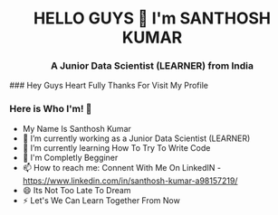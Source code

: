<h1 align="center">HELLO GUYS 👋 I'm SANTHOSH KUMAR </h1>
<h3 align="center">A Junior Data Scientist (LEARNER) from India </h3>
### Hey Guys Heart Fully Thanks For Visit My Profile

### Here is Who I'm! 👋

- My Name Is Santhosh Kumar
- 🔭 I’m currently working as a Junior Data Scientist (LEARNER)
- 🌱 I’m currently learning How To Try To Write Code
- 💬 I'm Completly Begginer
- 📫 How to reach me: Connent With Me On LinkedIN - https://www.linkedin.com/in/santhosh-kumar-a98157219/
- 😄 Its Not Too Late To Dream
- ⚡ Let's We Can Learn Together From Now

<!--
**Santhoshgithub22/Santhoshgithub22** is a ✨ _special_ ✨ repository because its `README.md` (this file) appears on your GitHub profile.

